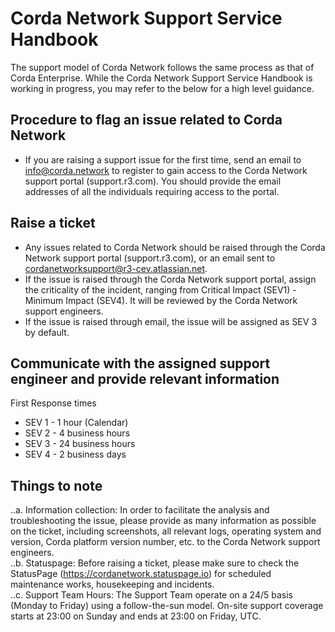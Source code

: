 # Corda Network Support Service Handbook

The support model of Corda Network follows the same process as that of Corda Enterprise. 
While the Corda Network Support Service Handbook is working in progress, you may refer to the below for a high level guidance.

## Procedure to flag an issue related to Corda Network
* If you are raising a support issue for the first time, send an email to info@corda.network to register to gain access to the Corda Network support portal (support.r3.com). You should provide the email addresses of all the individuals requiring access to the portal.

## Raise a ticket
* Any issues related to Corda Network should be raised through the Corda Network support portal (support.r3.com), or an email sent to cordanetworksupport@r3-cev.atlassian.net. 
* If the issue is raised through the Corda Network support portal, assign the criticality of the incident, ranging from Critical Impact (SEV1) - Minimum Impact (SEV4). It will be reviewed by the Corda Network support engineers.
* If the issue is raised through email, the issue will be assigned as SEV 3 by default.

## Communicate with the assigned support engineer and provide relevant information 

First Response times
* SEV 1 - 1 hour (Calendar)
* SEV 2 - 4 business hours
* SEV 3 - 24 business hours
* SEV 4 - 2 business days
	
## Things to note
..a. Information collection: In order to facilitate the analysis and troubleshooting the issue, please provide as many information as possible on the ticket, including screenshots, all relevant logs, operating system and version, Corda platform version number, etc. to the Corda Network support engineers.\
..b. Statuspage: Before raising a ticket, please make sure to check the StatusPage (https://cordanetwork.statuspage.io) for scheduled maintenance works, housekeeping and incidents.\
..c. Support Team Hours: The Support Team operate on a 24/5 basis (Monday to Friday) using a follow-the-sun model. On-site support coverage starts at 23:00 on Sunday and ends at 23:00 on Friday, UTC. 

 
